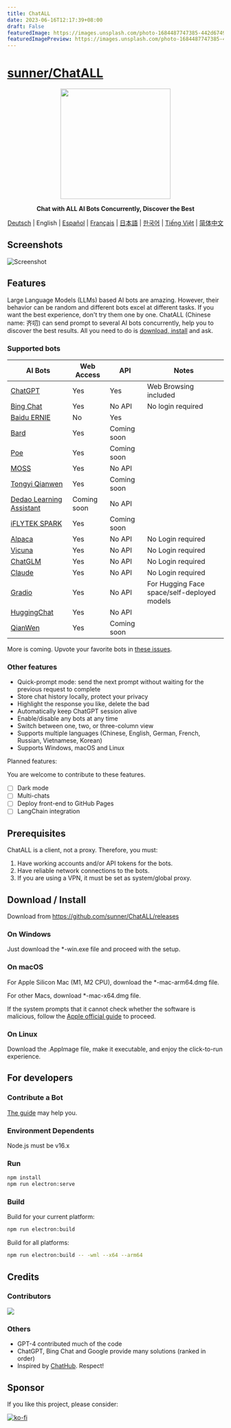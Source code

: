 ```yaml
---
title: ChatALL
date: 2023-06-16T12:17:39+08:00
draft: False
featuredImage: https://images.unsplash.com/photo-1684487747385-442d674962f2?ixid=M3w0NjAwMjJ8MHwxfHJhbmRvbXx8fHx8fHx8fDE2ODY4ODg4OTR8&ixlib=rb-4.0.3
featuredImagePreview: https://images.unsplash.com/photo-1684487747385-442d674962f2?ixid=M3w0NjAwMjJ8MHwxfHJhbmRvbXx8fHx8fHx8fDE2ODY4ODg4OTR8&ixlib=rb-4.0.3
---
```


# [sunner/ChatALL](https://github.com/sunner/ChatALL)

<div align="center">
  <img src="src/assets/logo-cover.png" width=256></img>
  <p><strong>Chat with ALL AI Bots Concurrently, Discover the Best</strong></p>

[Deutsch](README_DE-DE.md) | English | [Español](README_ES-ES.md) | [Français](README_FR-FR.md) | [日本語](README_JA-JP.md) | [한국어](README_KO-KR.md) | [Tiếng Việt](README_VI-VN.md) | [简体中文](README_ZH-CN.md)

</div>

## Screenshots

![Screenshot](screenshots/screenshot-1.png?raw=true)

## Features

Large Language Models (LLMs) based AI bots are amazing. However, their behavior can be random and different bots excel at different tasks. If you want the best experience, don't try them one by one. ChatALL (Chinese name: 齐叨) can send prompt to several AI bots concurrently, help you to discover the best results. All you need to do is [download, install](https://github.com/sunner/ChatALL/releases) and ask.

### Supported bots

| AI Bots                                                      | Web Access  | API         | Notes                                       |
| ------------------------------------------------------------ | ----------- | ----------- | ------------------------------------------- |
| [ChatGPT](https://chat.openai.com)                           | Yes         | Yes         | Web Browsing included                       |
| [Bing Chat](https://www.bing.com/new)                        | Yes         | No API      | No login required                           |
| [Baidu ERNIE](https://yiyan.baidu.com/)                      | No          | Yes         |                                             |
| [Bard](https://bard.google.com/)                             | Yes         | Coming soon |                                             |
| [Poe](https://poe.com/)                                      | Yes         | Coming soon |                                             |
| [MOSS](https://moss.fastnlp.top/)                            | Yes         | No API      |                                             |
| [Tongyi Qianwen](http://tongyi.aliyun.com/)                  | Yes         | Coming soon |                                             |
| [Dedao Learning Assistant](https://ai.dedao.cn/)             | Coming soon | No API      |                                             |
| [iFLYTEK SPARK](http://xinghuo.xfyun.cn/)                    | Yes         | Coming soon |                                             |
| [Alpaca](https://crfm.stanford.edu/2023/03/13/alpaca.html)   | Yes         | No API      | No Login required                           |
| [Vicuna](https://lmsys.org/blog/2023-03-30-vicuna/)          | Yes         | No API      | No Login required                           |
| [ChatGLM](https://chatglm.cn/blog)                           | Yes         | No API      | No Login required                           |
| [Claude](https://www.anthropic.com/index/introducing-claude) | Yes         | No API      | No Login required                           |
| [Gradio](https://gradio.app/)                                | Yes         | No API      | For Hugging Face space/self-deployed models |
| [HuggingChat](https://huggingface.co/chat/)                  | Yes         | No API      |                                             |
| [QianWen](https://qianwen.aliyun.com/)                       | Yes         | Coming soon |                                             |

More is coming. Upvote your favorite bots in [these issues](https://github.com/sunner/ChatALL/labels/more%20LLMs).

### Other features

- Quick-prompt mode: send the next prompt without waiting for the previous request to complete
- Store chat history locally, protect your privacy
- Highlight the response you like, delete the bad
- Automatically keep ChatGPT session alive
- Enable/disable any bots at any time
- Switch between one, two, or three-column view
- Supports multiple languages (Chinese, English, German, French, Russian, Vietnamese, Korean)
- Supports Windows, macOS and Linux

Planned features:

You are welcome to contribute to these features.

- [ ] Dark mode
- [ ] Multi-chats
- [ ] Deploy front-end to GitHub Pages
- [ ] LangChain integration

## Prerequisites

ChatALL is a client, not a proxy. Therefore, you must:

1. Have working accounts and/or API tokens for the bots.
2. Have reliable network connections to the bots.
3. If you are using a VPN, it must be set as system/global proxy.

## Download / Install

Download from https://github.com/sunner/ChatALL/releases

### On Windows

Just download the \*-win.exe file and proceed with the setup.

### On macOS

For Apple Silicon Mac (M1, M2 CPU), download the \*-mac-arm64.dmg file.

For other Macs, download \*-mac-x64.dmg file.

If the system prompts that it cannot check whether the software is malicious, follow the [Apple official guide](https://support.apple.com/guide/mac-help/apple-cant-check-app-for-malicious-software-mchleab3a043/mac) to proceed.

### On Linux

Download the .AppImage file, make it executable, and enjoy the click-to-run experience.

## For developers

### Contribute a Bot

[The guide](https://github.com/sunner/ChatALL/wiki/%E5%A6%82%E4%BD%95%E6%B7%BB%E5%8A%A0%E4%B8%80%E4%B8%AA%E6%96%B0%E7%9A%84-AI-%E5%AF%B9%E8%AF%9D%E6%9C%BA%E5%99%A8%E4%BA%BA) may help you.

### Environment Dependents

Node.js must be v16.x

### Run

```bash
npm install
npm run electron:serve
```

### Build

Build for your current platform:

```bash
npm run electron:build
```

Build for all platforms:

```bash
npm run electron:build -- -wml --x64 --arm64
```

## Credits

### Contributors

<a href="https://github.com/sunner/ChatALL/graphs/contributors">
  <img src="https://contrib.rocks/image?repo=sunner/ChatALL" />
</a>

### Others

- GPT-4 contributed much of the code
- ChatGPT, Bing Chat and Google provide many solutions (ranked in order)
- Inspired by [ChatHub](https://github.com/chathub-dev/chathub). Respect!

## Sponsor

If you like this project, please consider:

[![ko-fi](https://ko-fi.com/img/githubbutton_sm.svg)](https://ko-fi.com/F1F8KZJGJ)
